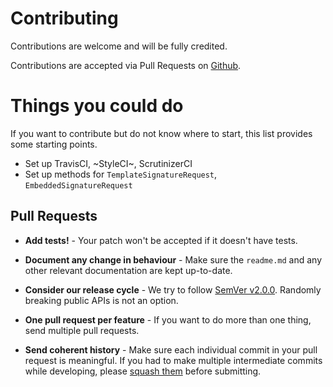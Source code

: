 # Contributing

Contributions are welcome and will be fully credited.

Contributions are accepted via Pull Requests on [Github](https://github.com/industrious/hellosignlaravel).

# Things you could do
If you want to contribute but do not know where to start, this list provides some starting points.
- Set up TravisCI, ~StyleCI~, ScrutinizerCI
- Set up methods for `TemplateSignatureRequest`, `EmbeddedSignatureRequest`

## Pull Requests

- **Add tests!** - Your patch won't be accepted if it doesn't have tests.

- **Document any change in behaviour** - Make sure the `readme.md` and any other relevant documentation are kept up-to-date.

- **Consider our release cycle** - We try to follow [SemVer v2.0.0](http://semver.org/). Randomly breaking public APIs is not an option.

- **One pull request per feature** - If you want to do more than one thing, send multiple pull requests.

- **Send coherent history** - Make sure each individual commit in your pull request is meaningful. If you had to make multiple intermediate commits while developing, please [squash them](http://www.git-scm.com/book/en/v2/Git-Tools-Rewriting-History#Changing-Multiple-Commit-Messages) before submitting.

